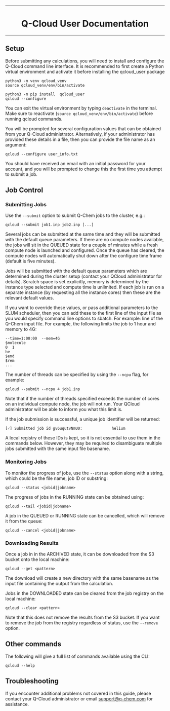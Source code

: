 -----------------------------------------------------------------------

<h1 align="center"> Q-Cloud User Documentation </h1>

-----------------------------------------------------------------------


## Setup

Before submitting any calculations, you will need to install and configure
the Q-Cloud command line interface.  It is recommended to first create a
Python virtual environment and activate it before installing the qcloud_user
package
```
python3 -m venv qcloud_venv
source qcloud_venv/env/bin/activate

python3 -m pip install  qcloud_user
qcloud --configure
```
You can exit the virtual environment by typing `deactivate` in the terminal.
Make sure to reactivate (`source qcloud_venv/env/bin/activate`) before
running qcloud commands.

You will be prompted for several configuration values that can be obtained from
your Q-Cloud administrator.  Alternatively, if your administrator has provided
these details in a file, then you can provide the file name as an argument:
```
qcloud --configure user_info.txt
```
You should have received an email with an initial password for your account,
and you will be prompted to change this the first time you attempt to submit a
job.


## Job Control

### Submitting Jobs

Use the `--submit` option to submit Q-Chem jobs to the cluster, e.g.:
```
qcloud --submit job1.inp job2.inp [...]
```
Several jobs can be submitted at the same time and they will be submitted with
the default queue parameters.   If there are no compute nodes available, the
jobs will sit in the QUEUED state for a couple of minutes while a fresh compute
node is launched and configured.  Once the queue has cleared, the compute nodes
will automatically shut down after the configure time frame (default is five minutes).

Jobs will be submitted with the default queue parameters which are determined
during the cluster setup (contact your QCloud administrator for details).
Scratch space is set explicitly, memory is determined by the instance type
selected and compute time is unlimited.  If each job is run on a separate
instance (by requesting all the instance cores) then these are the relevant
default values. 

If you want to override these values, or pass additional parameters to the SLUM
scheduler, then you can add these to the first line of the input file as you
would specify command line options to sbatch.  For example: line of the Q-Chem
input file. For example, the following limits the job to 1 hour and memory to
4G: 
```
--time=1:00:00  --mem=4G
$molecule
0  1
he
$end
$rem
...
```
The number of threads can be specified by using the `--ncpu` flag, for example:
```
qcloud --submit --ncpu 4 job1.inp 
```
Note that if the number of threads specified exceeds the number of cores on 
an individual compute node, the job will not run.  Your QCloud administrator
will be able to inform you what this limit is.

If the job submission is successful, a unique job identifier will be returned:
```
[✓] Submitted job id gv6uqutvNmU0:             helium
```
A local registry of these IDs is kept, so it is not essential to use them in the
commands below. However, they may be required to disambiguate multiple jobs
submitted with the same input file basename.


### Monitoring Jobs

To monitor the progress of jobs, use the `--status` option along with a string, 
which could be the file name, job ID or substring:
```
qcloud --status <jobid|jobname> 
```

The progress of jobs in the RUNNING state can be obtained using:
```
qcloud --tail <jobid|jobname> 
```

A job in the QUEUED or RUNNING state can be cancelled, which will remove it from the queue:
```
qcloud --cancel <jobid|jobname>
```

### Downloading Results

Once a job in in the ARCHIVED state, it can be downloaded from the S3 bucket onto 
the local machine:
```
qcloud --get <pattern> 
```
The download will create a new directory with the same basename as the input file 
containing the output from the calculation.


Jobs in the DOWNLOADED state can be cleared from the job registry on the local machine:
```
qcloud --clear <pattern> 
```
Note that this does not remove the results from the S3 bucket.
If you want to remove the job from the registry regardless of status, use the
`--remove` option.


## Other commands

The following will give a full list of commands available using the CLI:
```
qcloud --help
```

## Troubleshooting

If you encounter additional problems not covered in this guide, please contact your 
Q-Cloud administrator or email support@q-chem.com for assistance.

